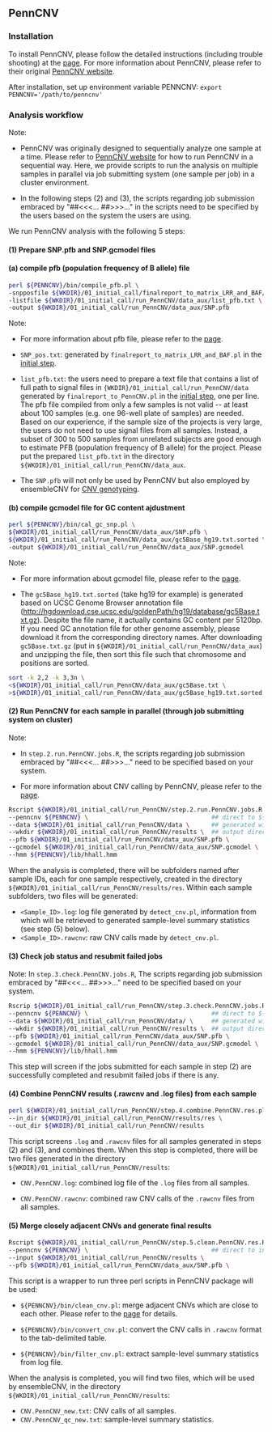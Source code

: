 ## PennCNV

### Installation

To install PennCNV, please follow the detailed instructions (including trouble shooting) at the [page](http://penncnv.openbioinformatics.org/en/latest/user-guide/install/). For more information about PennCNV, please refer to their original [PennCNV website](http://penncnv.openbioinformatics.org/en/latest/).

After installation, set up environment variable PENNCNV: `export PENNCNV='/path/to/penncnv'`

### Analysis workflow

Note: 

- PennCNV was originally designed to sequentially analyze one sample at a time. Please refer to [PennCNV website](http://penncnv.openbioinformatics.org/en/latest/) for how to run PennCNV in a sequential way. Here, we provide scripts to run the analysis on multiple samples in parallel via job submitting system (one sample per job) in a cluster environment. 

- In the following steps (2) and (3), the scripts regarding job submission embraced by "##<<<... ##>>>..." in the scripts need to be specified by the users based on the system the users are using.

We run PennCNV analysis with the following 5 steps:

#### (1) Prepare SNP.pfb and SNP.gcmodel files

#### (a) compile pfb (population frequency of B allele) file
```sh
perl ${PENNCNV}/bin/compile_pfb.pl \
-snpposfile ${WKDIR}/01_initial_call/finalreport_to_matrix_LRR_and_BAF/SNP_pos.txt \
-listfile ${WKDIR}/01_initial_call/run_PennCNV/data_aux/list_pfb.txt \
-output ${WKDIR}/01_initial_call/run_PennCNV/data_aux/SNP.pfb
```

Note:

  - For more information about pfb file, please refer to the [page](http://penncnv.openbioinformatics.org/en/latest/user-guide/input/#pfb-population-frequency-of-b-allele-file).

  - `SNP_pos.txt`: generated by `finalreport_to_matrix_LRR_and_BAF.pl` in the [initial step](https://github.com/HaoKeLab/ensembleCNV#prepare-chromosome-wise-lrr-and-baf-matrices-for-cnv-genotyping).

  - `list_pfb.txt`: the users need to prepare a text file that contains a list of full path to signal files in `{WKDIR}/01_initial_call/run_PennCNV/data` generated by `finalreport_to_PennCNV.pl` in the [initial step](https://github.com/HaoKeLab/ensembleCNV#prepare-data-for-individual-cnv-callers), one per line. The pfb file compiled from only a few samples is not valid -- at least about 100 samples (e.g. one 96-well plate of samples) are needed. Based on our experience, if the sample size of the projects is very large, the users do not need to use signal files from all samples. Instead, a subset of 300 to 500 samples from unrelated subjects are good enough to estimate PFB (population frequency of B allele) for the project. Please put the prepared `list_pfb.txt` in the directory `${WKDIR}/01_initial_call/run_PennCNV/data_aux`.

  - The `SNP.pfb` will not only be used by PennCNV but also employed by ensembleCNV for [CNV genotyping](https://github.com/HaoKeLab/ensembleCNV#4-cnv-genotyping-for-each-cnvr). 


#### (b) compile gcmodel file for GC content ajdustment

```sh
perl ${PENNCNV}/bin/cal_gc_snp.pl \
${WKDIR}/01_initial_call/run_PennCNV/data_aux/SNP.pfb \
${WKDIR}/01_initial_call/run_PennCNV/data_aux/gc5Base_hg19.txt.sorted \
-output ${WKDIR}/01_initial_call/run_PennCNV/data_aux/SNP.gcmodel
```

Note: 

- For more information about gcmodel file, please refer to the [page](http://penncnv.openbioinformatics.org/en/latest/user-guide/input/#gcmodel-file).

- The `gc5Base_hg19.txt.sorted` (take hg19 for example) is generated based on UCSC Genome Browser annotation file (http://hgdownload.cse.ucsc.edu/goldenPath/hg19/database/gc5Base.txt.gz). Despite the file name, it actually contains GC content per 5120bp. If you need GC annotation file for other genome assembly, please download it from the corresponding directory names. After downloading `gc5Base.txt.gz` (put in `${WKDIR}/01_initial_call/run_PennCNV/data_aux`) and unzipping the file, then sort this file such that chromosome and positions are sorted.
```sh
sort -k 2,2 -k 3,3n \
<${WKDIR}/01_initial_call/run_PennCNV/data_aux/gc5Base.txt \
>${WKDIR}/01_initial_call/run_PennCNV/data_aux/gc5Base_hg19.txt.sorted
```

#### (2) Run PennCNV for each sample in parallel (through job submitting system on cluster)

Note: 

- In `step.2.run.PennCNV.jobs.R`, the scripts regarding job submission embraced by "##<<<... ##>>>..." need to be specified based on your system.

- For more information about CNV calling by PennCNV, please refer to the [page](http://penncnv.openbioinformatics.org/en/latest/user-guide/test/).

```sh 
Rscript ${WKDIR}/01_initial_call/run_PennCNV/step.2.run.PennCNV.jobs.R \
--penncnv ${PENNCNV} \                                  ## direct to ${PENNCNV}/bin/detect_cnv.pl
--data ${WKDIR}/01_initial_call/run_PennCNV/data \      ## generated with finalreport_to_PennCNV.pl
--wkdir ${WKDIR}/01_initial_call/run_PennCNV/results \  ## output directory
--pfb ${WKDIR}/01_initial_call/run_PennCNV/data_aux/SNP.pfb \
--gcmodel ${WKDIR}/01_initial_call/run_PennCNV/data_aux/SNP.gcmodel \
--hmm ${PENNCNV}/lib/hhall.hmm
```

When the analysis is completed, there will be subfolders named after sample IDs, each for one sample respectively, created in the directory `${WKDIR}/01_initial_call/run_PennCNV/results/res`. Within each sample subfolders, two files will be generated:
- `<Sample_ID>.log`: log file generated by `detect_cnv.pl`, information from which will be retrieved to generated sample-level summary statistics (see step (5) below). 
- `<Sample_ID>.rawcnv`: raw CNV calls made by `detect_cnv.pl`.

#### (3) Check job status and resubmit failed jobs

Note: In `step.3.check.PennCNV.jobs.R`, The scripts regarding job submission embraced by "##<<<... ##>>>..." need to be specified based on your system.

```sh
Rscrip ${WKDIR}/01_initial_call/run_PennCNV/step.3.check.PennCNV.jobs.R \
--penncnv ${PENNCNV} \                                  ## direct to ${PENNCNV}/bin/detect_cnv.pl
--data ${WKDIR}/01_initial_call/run_PennCNV/data/ \     ## generated with finalreport_to_PennCNV.pl
--wkdir ${WKDIR}/01_initial_call/run_PennCNV/results \  ## output directory
--pfb ${WKDIR}/01_initial_call/run_PennCNV/data_aux/SNP.pfb \
--gcmodel ${WKDIR}/01_initial_call/run_PennCNV/data_aux/SNP.gcmodel \
--hmm ${PENNCNV}/lib/hhall.hmm
```
This step will screen if the jobs submitted for each sample in step (2) are successfully completed and resubmit failed jobs if there is any.


#### (4) Combine PennCNV results (.rawcnv and .log files) from each sample
```sh
perl ${WKDIR}/01_initial_call/run_PennCNV/step.4.combine.PennCNV.res.pl \
--in_dir ${WKDIR}/01_initial_call/run_PennCNV/results/res \
--out_dir ${WKDIR}/01_initial_call/run_PennCNV/results
```
This script screens `.log` and `.rawcnv` files for all samples generated in steps (2) and (3), and combines them. When this step is completed, there will be two files generated in the directory `${WKDIR}/01_initial_call/run_PennCNV/results`:

- `CNV.PennCNV.log`: combined log file of the `.log` files from all samples.

- `CNV.PennCNV.rawcnv`: combined raw CNV calls of the `.rawcnv` files from all samples.

#### (5) Merge closely adjacent CNVs and generate final results
```sh
Rscript ${WKDIR}/01_initial_call/run_PennCNV/step.5.clean.PennCNV.res.R \
--penncnv ${PENNCNV} \                                  ## direct to installation directory ${PENNCNV}
--input ${WKDIR}/01_initial_call/run_PennCNV/results \
--pfb ${WKDIR}/01_initial_call/run_PennCNV/data_aux/SNP.pfb \
```

This script is a wrapper to run three perl scripts in PennCNV package will be used:

- `${PENNCNV}/bin/clean_cnv.pl`: merge adjacent CNVs which are close to each other. Please refer to the [page](http://penncnv.openbioinformatics.org/en/latest/user-guide/annotation/#merging-adjacent-cnv-calls) for details.

- `${PENNCNV}/bin/convert_cnv.pl`: convert the CNV calls in `.rawcnv` format to the tab-delimited table.

- `${PENNCNV}/bin/filter_cnv.pl`: extract sample-level summary statistics from log file.

When the analysis is completed, you will find two files, which will be used by ensembleCNV, in the directory `${WKDIR}/01_initial_call/run_PennCNV/results`:

- `CNV.PennCNV_new.txt`: CNV calls of all samples.
- `CNV.PennCNV_qc_new.txt`: sample-level summary statistics.

